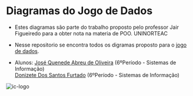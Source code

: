# Diagramas do Jogo de Dados

* Estes diagramas são parte do trabalho proposto pelo professor Jair Figueiredo para a obter nota na materia de POO. UNINORTEAC


* Nesse repositorio se encontra todos os digramas proposto para o [jogo de dados](https://github.com/QuenedeAbreu/projeto).

* Alunos: [José Quenede Abreu de Oliveira](https://www.facebook.com/quenede.abreu "Facebook Quenede Abreu") (6ºPeríodo - Sistemas de Informação)<br/>
			[Donizete Dos Santos Furtado](https://www.facebook.com/donizete.furtado "Facebook Donizete Furtada") (6ºPeríodo - Sistemas de Informação)
			

![ic-logo](https://user-images.githubusercontent.com/39633455/77011073-108dc400-6939-11ea-889c-cb64a831a74a.png)


